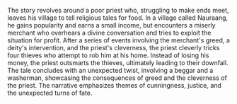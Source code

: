 The story revolves around a poor priest who, struggling to make ends meet, leaves his village to tell religious tales for food. In a village called Nauraang, he gains popularity and earns a small income, but encounters a miserly merchant who overhears a divine conversation and tries to exploit the situation for profit. After a series of events involving the merchant's greed, a deity's intervention, and the priest's cleverness, the priest cleverly tricks four thieves who attempt to rob him at his home. Instead of losing his money, the priest outsmarts the thieves, ultimately leading to their downfall. The tale concludes with an unexpected twist, involving a beggar and a washerman, showcasing the consequences of greed and the cleverness of the priest. The narrative emphasizes themes of cunningness, justice, and the unexpected turns of fate.